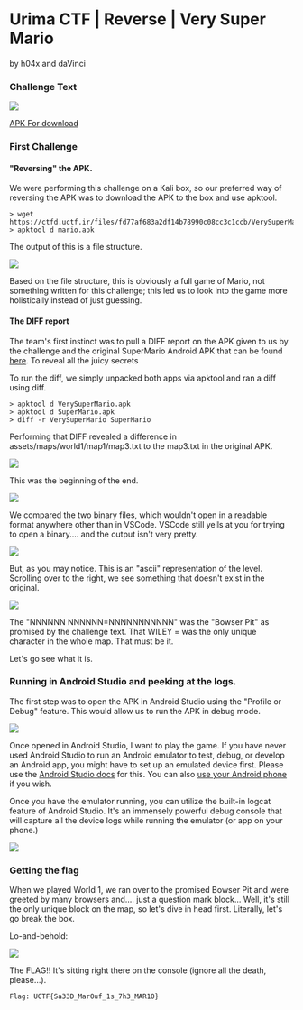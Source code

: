 # Urima CTF | Reverse | Very Super Mario 

by h04x and daVinci

### Challenge Text
![](./image-1.png) 

[APK For download](https://ctfd.uctf.ir/files/fd77af683a2df14b78990c08cc3c1ccb/VerySuperMario.apk?token=eyJ1c2VyX2lkIjoxODMsInRlYW1faWQiOjEwOSwiZmlsZV9pZCI6MTR9.ZPOgNA.WigI38E5GMSZpyuek3IullygdAo)

### First Challenge

#### "Reversing" the APK. 

We were performing this challenge on a Kali box, so our preferred way of reversing the APK was to download the APK to the box and use apktool. 

```
> wget https://ctfd.uctf.ir/files/fd77af683a2df14b78990c08cc3c1ccb/VerySuperMario.apk
> apktool d mario.apk
```

The output of this is a file structure. 

![](./image-2.png)

Based on the file structure, this is obviously a full game of Mario, not something written for this challenge; this led us to look into the game more holistically instead of just guessing. 

#### The DIFF report

The team's first instinct was to pull a DIFF report on the APK given to us by the challenge and the original SuperMario Android APK that can be found [here](https://github.com/maheshkurmi/-Android-Super-Mario). To reveal all the juicy secrets

To run the diff, we simply unpacked both apps via apktool and ran a diff using diff.

```
> apktool d VerySuperMario.apk
> apktool d SuperMario.apk
> diff -r VerySuperMario SuperMario
```

Performing that DIFF revealed a difference in assets/maps/world1/map1/map3.txt to the map3.txt in the original APK.

![](./image-4.png)

This was the beginning of the end. 

![](./image-5.png)

We compared the two binary files, which wouldn't open in a readable format anywhere other than in VSCode. VSCode still yells at you for trying to open a binary.... and the output isn't very pretty. 

![](./image-8.png)

But, as you may notice. This is an "ascii" representation of the level. Scrolling over to the right, we see something that doesn't exist in the original. 

![](./image-9.png)

The "NNNNNN NNNNNN=NNNNNNNNNNN" was the "Bowser Pit" as promised by the challenge text. That WILEY = was the only unique character in the whole map. That must be it. 

Let's go see what it is. 

### Running in Android Studio and peeking at the logs. 

The first step was to open the APK in Android Studio using the "Profile or Debug" feature. This would allow us to run the APK in debug mode.

![](./image-3.png)

Once opened in Android Studio, I want to play the game. If you have never used Android Studio to run an Android emulator to test, debug, or develop an Android app, you might have to set up an emulated device first. Please use the [Android Studio docs](https://developer.android.com/studio/run/emulator) for this. You can also [use your Android phone](https://developer.android.com/studio/run/device) if you wish. 

Once you have the emulator running, you can utilize the built-in logcat feature of Android Studio. It's an immensely powerful debug console that will capture all the device logs while running the emulator (or app on your phone.)

![](./image-10.png)

### Getting the flag

When we played World 1, we ran over to the promised Bowser Pit and were greeted by many browsers and.... just a question mark block... Well, it's still the only unique block on the map, so let's dive in head first. Literally, let's go break the box. 

Lo-and-behold: 

![](./image-11.png)

The FLAG!! It's sitting right there on the console (ignore all the death, please...).

`Flag: UCTF{Sa33D_Mar0uf_1s_7h3_MAR10} `
